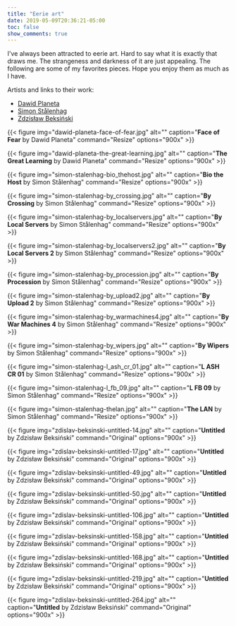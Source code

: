 ```yaml
---
title: "Eerie art"
date: 2019-05-09T20:36:21-05:00
toc: false
show_comments: true
---
```


I've always been attracted to eerie art. Hard to say what it is exactly that draws me. The strangeness and darkness of it are just appealing. The following are some of my favorites pieces. Hope you enjoy them as much as I have. 

Artists and links to their work: 

- [Dawid Planeta](https://www.behance.net/dawidplaneta)
- [Simon Stålenhag](https://www.simonstalenhag.se/)
- [Zdzisław Beksiński](https://www.wikiart.org/en/zdislav-beksinski)

{{< figure
img="dawid-planeta-face-of-fear.jpg" 
alt="" 
caption="**Face of Fear** by Dawid Planeta" 
command="Resize" 
options="900x" >}}
<br>

{{< figure
img="dawid-planeta-the-great-learning.jpg" 
alt="" 
caption="**The Great Learning** by Dawid Planeta" 
command="Resize" 
options="900x" >}}
<br>

{{< figure
img="simon-stalenhag-bio_thehost.jpg" 
alt="" 
caption="**Bio the Host** by Simon Stålenhag" 
command="Resize" 
options="900x" >}}
<br>

{{< figure
img="simon-stalenhag-by_crossing.jpg" 
alt="" 
caption="**By Crossing** by Simon Stålenhag" 
command="Resize" 
options="900x" >}}
<br>

{{< figure
img="simon-stalenhag-by_localservers.jpg" 
alt="" 
caption="**By Local Servers** by Simon Stålenhag" 
command="Resize" 
options="900x" >}}
<br>

{{< figure
img="simon-stalenhag-by_localservers2.jpg" 
alt="" 
caption="**By Local Servers 2** by Simon Stålenhag" 
command="Resize" 
options="900x" >}}
<br>

{{< figure
img="simon-stalenhag-by_procession.jpg" 
alt="" 
caption="**By Procession** by Simon Stålenhag" 
command="Resize" 
options="900x" >}}
<br>

{{< figure
img="simon-stalenhag-by_upload2.jpg" 
alt="" 
caption="**By Upload 2** by Simon Stålenhag" 
command="Resize" 
options="900x" >}}
<br>

{{< figure
img="simon-stalenhag-by_warmachines4.jpg" 
alt="" 
caption="**By War Machines 4** by Simon Stålenhag" 
command="Resize" 
options="900x" >}}
<br>

{{< figure
img="simon-stalenhag-by_wipers.jpg" 
alt="" 
caption="**By Wipers** by Simon Stålenhag" 
command="Resize" 
options="900x" >}}
<br>

{{< figure
img="simon-stalenhag-l_ash_cr_01.jpg" 
alt="" 
caption="**L ASH CR 01** by Simon Stålenhag" 
command="Resize" 
options="900x" >}}
<br>

{{< figure
img="simon-stalenhag-l_fb_09.jpg" 
alt="" 
caption="**L FB 09** by Simon Stålenhag" 
command="Resize" 
options="900x" >}}
<br>

{{< figure
img="simon-stalenhag-thelan.jpg" 
alt="" 
caption="**The LAN** by Simon Stålenhag" 
command="Resize" 
options="900x" >}}
<br>

{{< figure
img="zdislav-beksinski-untitled-14.jpg" 
alt="" 
caption="**Untitled** by Zdzisław Beksiński" 
command="Original" 
options="900x" >}}
<br>

{{< figure
img="zdislav-beksinski-untitled-17.jpg" 
alt="" 
caption="**Untitled** by Zdzisław Beksiński" 
command="Original" 
options="900x" >}}
<br>

{{< figure
img="zdislav-beksinski-untitled-49.jpg" 
alt="" 
caption="**Untitled** by Zdzisław Beksiński" 
command="Original" 
options="900x" >}}
<br>

{{< figure
img="zdislav-beksinski-untitled-50.jpg" 
alt="" 
caption="**Untitled** by Zdzisław Beksiński" 
command="Original" 
options="900x" >}}
<br>

{{< figure
img="zdislav-beksinski-untitled-106.jpg" 
alt="" 
caption="**Untitled** by Zdzisław Beksiński" 
command="Original" 
options="900x" >}}
<br>

{{< figure
img="zdislav-beksinski-untitled-158.jpg" 
alt="" 
caption="**Untitled** by Zdzisław Beksiński" 
command="Original" 
options="900x" >}}
<br>

{{< figure
img="zdislav-beksinski-untitled-168.jpg" 
alt="" 
caption="**Untitled** by Zdzisław Beksiński" 
command="Original" 
options="900x" >}}
<br>

{{< figure
img="zdislav-beksinski-untitled-219.jpg" 
alt="" 
caption="**Untitled** by Zdzisław Beksiński" 
command="Original" 
options="900x" >}}
<br>

{{< figure
img="zdislav-beksinski-untitled-264.jpg" 
alt="" 
caption="**Untitled** by Zdzisław Beksiński" 
command="Original" 
options="900x" >}}
<br>
